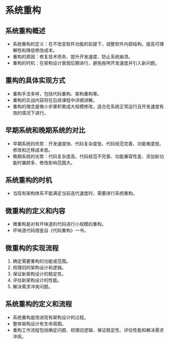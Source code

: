 # 系统重构

## 系统重构概述
* 系统重构的定义：在不改变软件功能的前提下，调整软件内部结构，提高可理解性和降低修改成本。
* 重构的原因：修复技术债务、提升开发速度、防止系统崩溃。
* 重构的时机：在架构设计衰弱后期进行，避免拖垮开发速度并引入新问题。

## 重构的具体实现方式
* 重构手法多样，包括代码重构、架构重构等。
* 重构的实战内容将在后续课程中详细讲解。
* 重构的理念是微小步骤积累成大规模修改，适合在系统正常运行且开发速度有效的情况下进行。

## 早期系统和晚期系统的对比
* 早期系统的优势：开发速度快、代码复杂度低、代码规范完善、功能难度低、修改和迁移成本低。
* 晚期系统的劣势：代码复杂度高、代码规范不完善、功能兼容性差、添加新功能时兼顾多、修改影响范围大。

## 系统重构的时机
* 当现有架构体系不能满足当前迭代速度时，需要进行系统重构。

## 微重构的定义和内容
* 微重构是对有坏味道的代码进行小规模的重构。
* 坏味道代码借鉴自《代码重构》一书。

## 微重构的实现流程
1. 确定需要重构的功能或范围。
2. 梳理旧的架构设计和逻辑。
3. 保证新架构设计的稳定性。
4. 评估新架构设计的性能。
5. 解决需求冲突问题。

## 系统重构的定义和流程
* 系统重构是改进现有架构设计的过程。
* 整体架构设计有生命周期。
* 重构工作流程包括确定问题、梳理旧逻辑、保证稳定性、评估性能和解决需求冲突。